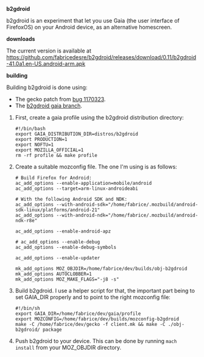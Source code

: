 **b2gdroid**

b2gdroid is an experiment that let you use Gaia (the user interface of FirefoxOS) on your Android device, as an alternative homescreen.

**downloads**

The current version is available at https://github.com/fabricedesre/b2gdroid/releases/download/0.11/b2gdroid-41.0a1.en-US.android-arm.apk

**building**

Building b2gdroid is done using:
* The gecko patch from [bug 1170323](https://bugzilla.mozilla.org/show_bug.cgi?id=1170323).
* The [b2gdroid gaia branch](https://github.com/fabricedesre/gaia/tree/b2gdroid).

1. First, create a gaia profile using the b2gdroid distribution directory:

	```
	#!/bin/bash
	export GAIA_DISTRIBUTION_DIR=distros/b2gdroid
	export PRODUCTION=1
	export NOFTU=1
	export MOZILLA_OFFICIAL=1
	rm -rf profile && make profile
	```

2. Create a suitable mozconfig file. The one I'm using is as follows:
	```
	# Build Firefox for Android:
	ac_add_options --enable-application=mobile/android
	ac_add_options --target=arm-linux-androideabi

	# With the following Android SDK and NDK:
	ac_add_options --with-android-sdk="/home/fabrice/.mozbuild/android-sdk-linux/platforms/android-21"
	ac_add_options --with-android-ndk="/home/fabrice/.mozbuild/android-ndk-r8e"

	ac_add_options --enable-android-apz

	# ac_add_options --enable-debug
	ac_add_options --enable-debug-symbols

	ac_add_options --enable-updater

	mk_add_options MOZ_OBJDIR=/home/fabrice/dev/builds/obj-b2gdroid
	mk_add_options AUTOCLOBBER=1
	mk_add_options MOZ_MAKE_FLAGS="-j8 -s"
	```

3. Build b2gdroid. I use a helper script for that, the important part being to set GAIA_DIR properly and to point to the right mozconfig file:
	```
	#!/bin/sh
	export GAIA_DIR=/home/fabrice/dev/gaia/profile
	export MOZCONFIG=/home/fabrice/dev/builds/mozconfig-b2gdroid
	make -C /home/fabrice/dev/gecko -f client.mk && make -C ./obj-b2gdroid/ package
	```

4. Push b2gdroid to your device. This can be done by running `mach install` from your MOZ_OBJDIR directory.

